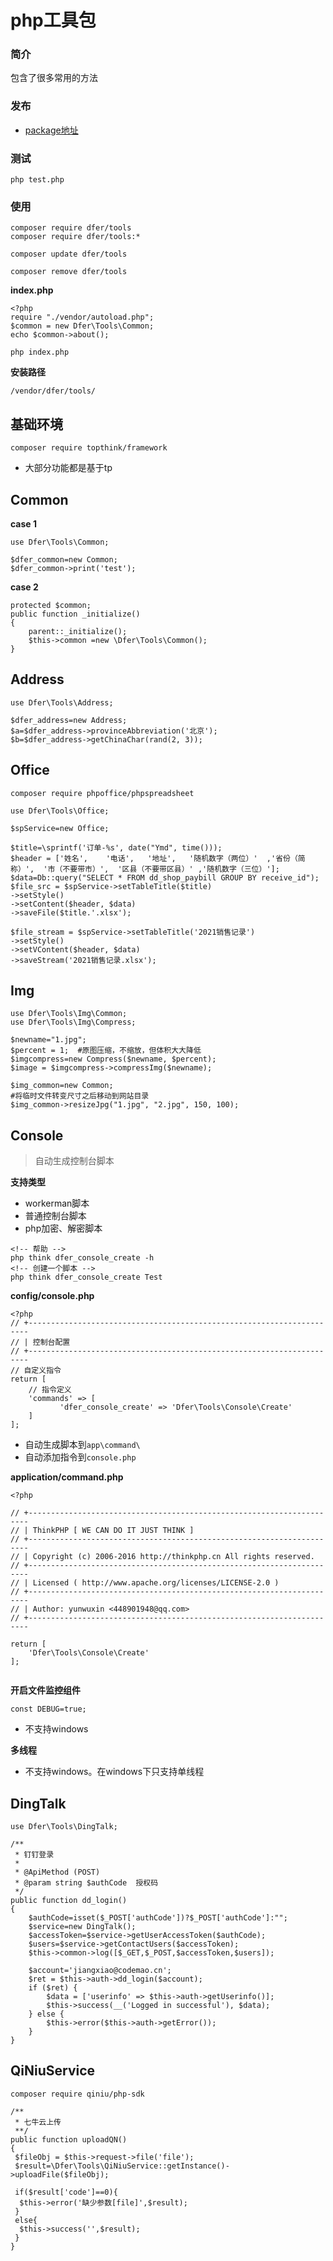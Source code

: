 # php工具包

### 简介
包含了很多常用的方法

### 发布
- [package地址](https://packagist.org/packages/dfer/tools)
 
	

### 测试
```
php test.php
```
### 使用

```
composer require dfer/tools
composer require dfer/tools:*

composer update dfer/tools

composer remove dfer/tools
```

**index.php**
```
<?php
require "./vendor/autoload.php";
$common = new Dfer\Tools\Common;
echo $common->about();
```

```
php index.php
```



**安装路径**
```
/vendor/dfer/tools/
```



## 基础环境
```
composer require topthink/framework
```
- 大部分功能都是基于tp


## Common
**case 1**
```
use Dfer\Tools\Common;
```
```
$dfer_common=new Common;
$dfer_common->print('test');
```

**case 2**
```
protected $common;
public function _initialize()
{
    parent::_initialize();
    $this->common =new \Dfer\Tools\Common();
}
```

## Address
```
use Dfer\Tools\Address;
```
```
$dfer_address=new Address;
$a=$dfer_address->provinceAbbreviation('北京');
$b=$dfer_address->getChinaChar(rand(2, 3));
```


## Office
```
composer require phpoffice/phpspreadsheet
```
```
use Dfer\Tools\Office;
```
```
$spService=new Office;

$title=\sprintf('订单-%s', date("Ymd", time()));
$header = ['姓名',	'电话',	'地址',	'随机数字（两位）'	,'省份（简称）',	'市（不要带市）',	'区县（不要带区县）'	,'随机数字（三位）'];
$data=Db::query("SELECT * FROM dd_shop_paybill GROUP BY receive_id");
$file_src = $spService->setTableTitle($title)
->setStyle()
->setContent($header, $data)
->saveFile($title.'.xlsx');

$file_stream = $spService->setTableTitle('2021销售记录')
->setStyle()
->setVContent($header, $data)
->saveStream('2021销售记录.xlsx');
```


## Img
```
use Dfer\Tools\Img\Common;
use Dfer\Tools\Img\Compress;
```
```
$newname="1.jpg";
$percent = 1;  #原图压缩，不缩放，但体积大大降低
$imgcompress=new Compress($newname, $percent);
$image = $imgcompress->compressImg($newname);

$img_common=new Common;
#将临时文件转变尺寸之后移动到网站目录
$img_common->resizeJpg("1.jpg", "2.jpg", 150, 100);  

```


## Console
> 自动生成控制台脚本


**支持类型**
- workerman脚本
- 普通控制台脚本
- php加密、解密脚本

```
<!-- 帮助 -->
php think dfer_console_create -h
<!-- 创建一个脚本 -->
php think dfer_console_create Test
```



**config/console.php**
```
<?php
// +----------------------------------------------------------------------
// | 控制台配置
// +----------------------------------------------------------------------
// 自定义指令
return [
    // 指令定义
    'commands' => [           
           'dfer_console_create' => 'Dfer\Tools\Console\Create'
    ]
];

```
- 自动生成脚本到`app\command\`
- 自动添加指令到`console.php`


**application/command.php**
```
<?php

// +----------------------------------------------------------------------
// | ThinkPHP [ WE CAN DO IT JUST THINK ]
// +----------------------------------------------------------------------
// | Copyright (c) 2006-2016 http://thinkphp.cn All rights reserved.
// +----------------------------------------------------------------------
// | Licensed ( http://www.apache.org/licenses/LICENSE-2.0 )
// +----------------------------------------------------------------------
// | Author: yunwuxin <448901948@qq.com>
// +----------------------------------------------------------------------

return [
    'Dfer\Tools\Console\Create'                
];


```



**开启文件监控组件**
```
const DEBUG=true;
```
- 不支持windows

**多线程**
- 不支持windows。在windows下只支持单线程



## DingTalk
```
use Dfer\Tools\DingTalk;
```

```
/**
 * 钉钉登录
 *
 * @ApiMethod (POST)
 * @param string $authCode  授权码
 */
public function dd_login()
{
    $authCode=isset($_POST['authCode'])?$_POST['authCode']:"";
    $service=new DingTalk();
    $accessToken=$service->getUserAccessToken($authCode);
    $users=$service->getContactUsers($accessToken);
    $this->common->log([$_GET,$_POST,$accessToken,$users]);
    
    $account='jiangxiao@codemao.cn';
    $ret = $this->auth->dd_login($account);
    if ($ret) {
        $data = ['userinfo' => $this->auth->getUserinfo()];
        $this->success(__('Logged in successful'), $data);
    } else {
        $this->error($this->auth->getError());
    }
}
```


## QiNiuService
```
composer require qiniu/php-sdk
```

```
/**
 * 七牛云上传
 **/
public function uploadQN()
{
 $fileObj = $this->request->file('file');
 $result=\Dfer\Tools\QiNiuService::getInstance()->uploadFile($fileObj);
 
 if($result['code']==0){      
  $this->error('缺少参数[file]',$result);
 }
 else{
  $this->success('',$result);
 }
}
```


